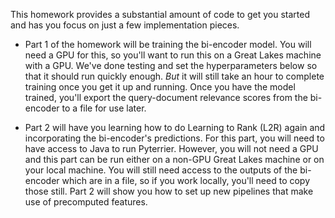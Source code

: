This homework provides a substantial amount of code to get you started and has you focus on just a few implementation pieces.

* Part 1 of the homework will be training the bi-encoder model. You will need a GPU for this, so you'll want to run this on a Great Lakes machine with a GPU. We've done testing and set the hyperparameters below so that it should run quickly enough. _But_ it will still take an hour to complete training once you get it up and running. Once you have the model trained, you'll export the query-document relevance scores from the bi-encoder to a file for use later.

* Part 2 will have you learning how to do Learning to Rank (L2R) again and incorporating the bi-encoder's predictions. For this part, you will need to have access to Java to run Pyterrier. However, you will not need a GPU and this part can be run either on a non-GPU Great Lakes machine or on your local machine. You will still need access to the outputs of the bi-encoder which are in a file, so if you work locally, you'll need to copy those still. Part 2 will show you how to set up new pipelines that make use of precomputed features.
